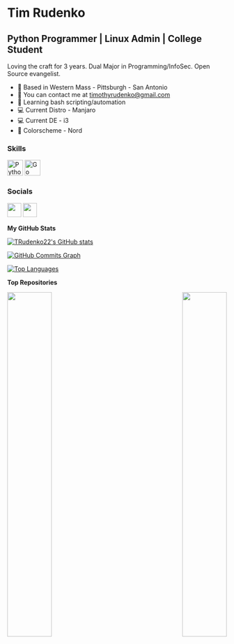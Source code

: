 Tim Rudenko
============================

Python Programmer | Linux Admin | College Student
---------------------------------------

Loving the craft for 3 years. Dual Major in Programming/InfoSec. Open Source evangelist.

* 📍  Based in Western Mass - Pittsburgh - San Antonio
* 📕  You can contact me at [timothyrudenko@gmail.com](mailto:timothyrudenko@gmail.com)
* 📖  Learning bash scripting/automation
* 💻  Current Distro - Manjaro
* 💻  Current DE - i3
* 🎨  Colorscheme - Nord

### Skills

<p align="left">
<a href="https://www.python.org/" target="_blank" rel="noreferrer"><img src="https://raw.githubusercontent.com/danielcranney/readme-generator/main/public/icons/skills/python-colored.svg" width="36" height="36" alt="Python" /></a>
<a href="https://go.dev/doc/" target="_blank" rel="noreferrer"><img src="https://raw.githubusercontent.com/danielcranney/readme-generator/main/public/icons/skills/go-colored.svg" width="36" height="36" alt="Go" /></a>
</p>

### Socials

<p align="left"> <a href="https://www.github.com/TRudenko22" target="_blank" rel="noreferrer"><img src="https://raw.githubusercontent.com/danielcranney/readme-generator/main/public/icons/socials/github-dark.svg" width="32" height="32" /></a> <a href="https://www.linkedin.com/in/timothy-rudenko-602a9420b/" target="_blank" rel="noreferrer"><img src="https://raw.githubusercontent.com/danielcranney/readme-generator/main/public/icons/socials/linkedin.svg" width="32" height="32" /></a></p>

<b>My GitHub Stats</b>

<a href="http://www.github.com/TRudenko22"><img src="https://github-readme-stats.vercel.app/api?username=TRudenko22&show_icons=true&hide=&count_private=true&title_color=14b8a6&text_color=ffffff&icon_color=10b981&bg_color=1c1917&hide_border=true&show_icons=true" alt="TRudenko22's GitHub stats" /></a>

<a href="http://www.github.com/TRudenko22"><img src="https://activity-graph.herokuapp.com/graph?username=TRudenko22&bg_color=1c1917&color=ffffff&line=10b981&point=ffffff&area_color=1c1917&area=true&hide_border=true&custom_title=GitHub%20Commits%20Graph" alt="GitHub Commits Graph" /></a>

<a href="https://github.com/TRudenko22" align="left"><img src="https://github-readme-stats.vercel.app/api/top-langs/?username=TRudenko22&langs_count=10&title_color=14b8a6&text_color=ffffff&icon_color=10b981&bg_color=1c1917&hide_border=true&locale=en&custom_title=Top%20%Languages" alt="Top Languages" /></a>

<b>Top Repositories</b>

<div width="100%" align="center"><a href="https://github.com/TRudenko22/Doro" align="left"><img align="left" width="45%" src="https://github-readme-stats.vercel.app/api/pin/?username=TRudenko22&repo=Doro&title_color=14b8a6&text_color=ffffff&icon_color=10b981&bg_color=1c1917&hide_border=true&locale=en" /></a><a href="https://github.com/TRudenko22/whySQL" align="right"><img align="right" width="45%" src="https://github-readme-stats.vercel.app/api/pin/?username=TRudenko22&repo=whySQL&title_color=14b8a6&text_color=ffffff&icon_color=10b981&bg_color=1c1917&hide_border=true&locale=en" /></a></div><br /><br /><br /><br /><br /><br /><br />

